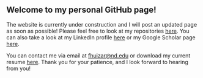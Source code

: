## Welcome to my personal GitHub page!
The website is currently under construction and I will post an updated page as soon as possible! Please feel free to look at my repositories [here](https://github.com/fjhuizar). You can also take a look at my LinkedIn profile [here](https://www.linkedin.com/in/francisco-huizar-82bb1a127/) or my Google Scholar page [here](https://scholar.google.com/citations?user=dVfZI1cAAAAJ&hl=en&oi=ao). 

You can contact me via email at fhuizar@nd.edu or download my current resume [here](https://github.com/fjhuizar/Francisco_Huizar/raw/gh-pages/Francisco_Huizar_CV_Aug_26_21.pdf). Thank you for your patience, and I look forward to hearing from you!
